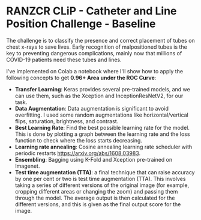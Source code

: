 # RANZCR CLiP - Catheter and Line Position Challenge - Baseline

The challenge is to classify the presence and correct placement of tubes on chest x-rays to save lives. Early recognition of malpositioned tubes is the key to preventing dangerous complications, mainly now that millions of COVID-19 patients need these tubes and lines. 

I've implemented on Colab a notebook where I'll show how to apply the following concepts to get **0.96+ Area under the ROC Curve**:
* **Transfer Learning**: Keras provides several pre-trained models, and we can use them, such as the Xception and InceptionResNetV2, for our task.
* **Data Augmentation**: Data augmentation is significant to avoid overfitting. I used some random augmentations like horizontal/vertical flips, saturation, brightness, and contrast.
* **Best Learning Rate**: Find the best possible learning rate for the model. This is done by plotting a graph between the learning rate and the loss function to check where the loss starts decreasing.
* **Learning rate annealing**: Cosine annealing learning rate scheduler with periodic restarts https://arxiv.org/abs/1608.03983.
* **Ensembling**: Bagging using K-Fold and Xception pre-trained on Imagenet.
* **Test time augmentation (TTA)**: a final technique that can raise accuracy by one per cent or two is test time augmentation (TTA). This involves taking a series of different versions of the original image (for example, cropping different areas or changing the zoom) and passing them through the model. The average output is then calculated for the different versions, and this is given as the final output score for the image.

